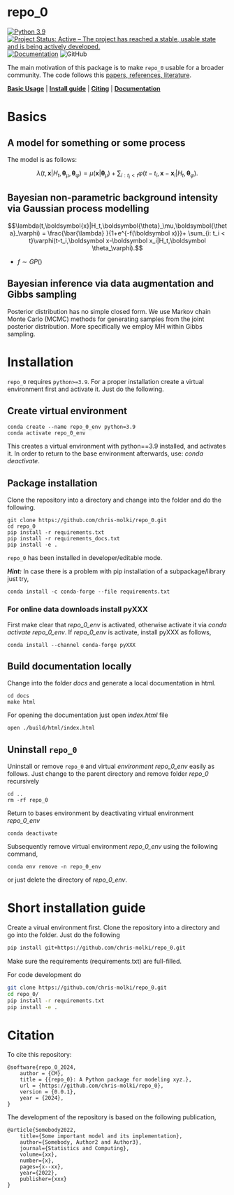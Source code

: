 # repo_0

[![Python 3.9](https://img.shields.io/badge/python-3.11-blue.svg)](https://www.python.org/downloads/release/python-3111/)
[![Project Status: Active – The project has reached a stable, usable state and is being actively developed.](https://www.repostatus.org/badges/latest/active.svg)](https://www.repostatus.org/#active)
[![Documentation](https://img.shields.io/badge/docs-master-blue.svg)](https://chris-molki.github.io/gpetas)
![GitHub](https://img.shields.io/github/license/chris-molki/gpetas)

The main motivation of this package is to make
`repo_0` usable for a broader community.
The code follows this [papers, references, literature](https://link.springer.com/article/10.1007/s11222-022-10085-3).

[**Basic Usage**](#basics) | [**Install guide**](#installation) | [**Citing**](#citation) | [**Documentation**](https://chris-molki.github.io/gpetas/)

# Basics

## A model for something or some process
The model is as follows:

```math
\lambda(t,\boldsymbol{x}|H_t,\boldsymbol{\theta}_\mu,\boldsymbol{\theta}_\varphi) = \mu(\boldsymbol{x}|\boldsymbol{\theta}_\mu) + \sum_{i: t_i < t}\varphi(t-t_i,\boldsymbol{x}-\boldsymbol{x}_i|H_t,\boldsymbol{\theta}_\varphi).
```

## Bayesian non-parametric background intensity via Gaussian process modelling

```math
\lambda(t,\boldsymbol{x}|H_t,\boldsymbol{\theta}_\mu,\boldsymbol{\theta}_\varphi) = \frac{\bar{\lambda} }{1+e^{-f(\boldsymbol x)}}+ \sum_{i: t_i < t}\varphi(t-t_i,\boldsymbol x-\boldsymbol x_i|H_t,\boldsymbol \theta_\varphi).
```
* $f\sim GP()$

## Bayesian inference via data augmentation and Gibbs sampling

Posterior distribution has no simple closed form. We use Markov chain Monte Carlo (MCMC) methods for generating samples from 
the joint posterior distribution. More specifically we employ MH within Gibbs sampling.

# Installation 

`repo_0` requires `python>=3.9`.
For a proper installation create a virtual environment first and activate it. Just do the following.

## Create virtual environment
```
conda create --name repo_0_env python=3.9
conda activate repo_0_env
```
This creates a virtual environment with python==3.9 installed, and activates it.
In order to return to the base environment afterwards, use: *conda deactivate*.

## Package installation
Clone the repository into a directory and change into the folder and do the following.
```
git clone https://github.com/chris-molki/repo_0.git
cd repo_0
pip install -r requirements.txt
pip install -r requirements_docs.txt
pip install -e .
```

`repo_0` has been installed in developer/editable mode.

***Hint:*** In case there is a problem with pip installation 
of a subpackage/library just try,
```
conda install -c conda-forge --file requirements.txt
```

### For online data downloads install pyXXX
First make clear that *repo_0_env* is activated,
otherwise activate it via *conda activate repo_0_env*.
If *repo_0_env* is activate, install pyXXX as follows,
```
conda install --channel conda-forge pyXXX
```

## Build documentation locally

Change into the folder *docs*
and generate a local documentation in html.
```
cd docs
make html
```
For opening the documentation just open *index.html* file
```
open ./build/html/index.html 
```

## Uninstall ```repo_0```

Uninstall or remove ```repo_0``` and 
virtual *environment repo_0_env* easily 
as follows.
Just change to the parent directory 
and remove folder *repo_0* recursively
```
cd ..
rm -rf repo_0
```
Return to bases environment by deactivating virtual environment *repo_0_env*
```
conda deactivate
```
Subsequently remove virtual environment *repo_0_env* using the following 
command,
```
conda env remove -n repo_0_env
```
or just delete the directory of *repo_0_env*.

# Short installation guide
Create a virual environment first.
Clone the repository into a directory and go into the folder. Just do the following
```bash
pip install git+https://github.com/chris-molki/repo_0.git
```
Make sure the requirements (requirements.txt) are full-filled.

For code development do
```bash
git clone https://github.com/chris-molki/repo_0.git
cd repo_0/
pip install -r requirements.txt
pip install -e .
```

# Citation

To cite this repository:

```
@software{repo_0_2024,
	author = {CM},
	title = {{repo_0}: A Python package for modeling xyz.},
	url = {https://github.com/chris-molki/repo_0},
	version = {0.0.1},
	year = {2024},
}
```
The development of the repository is based on the following
publication,

```
@article{Somebody2022,
	title={Some important model and its implementation},
	author={Somebody, Author2 and Author3},
	journal={Statistics and Computing},
	volume={xx},
	number={x},
	pages={x--xx},
	year={2022},
	publisher={xxx}
}
```
